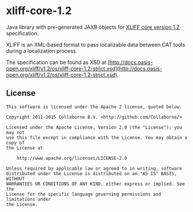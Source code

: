 # xliff-core-1.2
Java library with pre-generated JAXB objects for [XLIFF core version 1.2](http://docs.oasis-open.org/xliff/xliff-core/xliff-core.html) specification.

XLIFF is an XML-based format to pass localizable data between CAT tools during a localization process. 

The specification can be found as XSD at [http://docs.oasis-open.org/xliff/v1.2/os/xliff-core-1.2-strict.xsd](http://docs.oasis-open.org/xliff/v1.2/os/xliff-core-1.2-strict.xsd).


## License

    This software is licensed under the Apache 2 license, quoted below.

    Copyright 2011-2015 Collaborne B.V. <http://github.com/Collaborne/>

    Licensed under the Apache License, Version 2.0 (the "License"); you may not
    use this file except in compliance with the License. You may obtain a copy of
    the License at

        http://www.apache.org/licenses/LICENSE-2.0

    Unless required by applicable law or agreed to in writing, software
    distributed under the License is distributed on an "AS IS" BASIS, WITHOUT
    WARRANTIES OR CONDITIONS OF ANY KIND, either express or implied. See the
    License for the specific language governing permissions and limitations under
    the License.
    